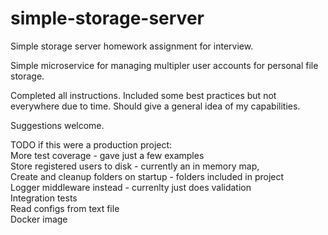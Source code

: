 # simple-storage-server
Simple storage server homework assignment for interview.

Simple microservice for managing multipler user accounts for personal file storage. 

Completed all instructions. Included some best practices but not everywhere due to time. Should give a general idea of my capabilities.

Suggestions welcome.

TODO if this were a production project:<br>
More test coverage - gave just a few examples<br>
Store registered users to disk - currently an in memory map, <br>
Create and cleanup folders on startup - folders included in project<br>
Logger middleware instead - currenlty just does validation<br>
Integration tests<br>
Read configs from text file<br>
Docker image<br>
